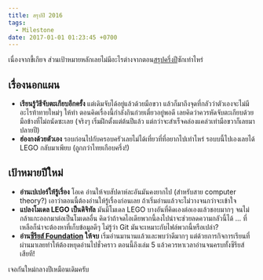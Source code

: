 ```yaml
---
title: สรุปปี 2016
tags:
  - Milestone
date: 2017-01-01 01:23:45 +0700
---
```


เนื่องจากขี้เกียจ ส่วนเป้าหมายหลักเลยไม่มีอะไรต่างจากตอน[สรุปครึ่งปี][midyear]ซักเท่าไหร่

## เรื่องนอกแผน

- __เรียนรู้วิธีจับตะเกียบอีกครั้ง__ แต่เดิมจับได้อยู่แล้วด้วยมือขวา แล้วก็มาถึงจุดที่กลัวว่าตัวเองจะไม่มีอะไรท้าทายใหม่ๆ ให้ทำ ตอนคิดเรื่องนี้กำลังกินก๋วยเตี๋ยวอยู่พอดี เลยคิดว่าควรหัดจับตะเกียบด้วยมือข้างที่ไม่ถนัดซะเลย (จริงๆ เริ่มฝึกตั้งแต่ต้นปีแล้ว แต่กว่าจะสำเร็จคล่องแคล่วเท่ามือขวาก็เลยมาปลายปี)
- __ฮ่องกงด้วยตัวเอง__ รอบก่อนไปกับครอบครัวเลยไม่ได้เที่ยวที่ที่อยากไปเท่าไหร่ รอบบนี้ไปเองเลยได้ LEGO กลับมาเพียบ (ถูกกว่าไทยเกือบครึ่ง!)

## เป้าหมายปีใหม่

- __อ่านเปเปอร์ให้รู้เรื่อง__ โอเค อ่านให้จบสัปดาห์ละอันมันคงยากไป (สำหรับสาย computer theory?) เอาว่าตอนนี้ต้องอ่านให้รู้เรื่องก่อนเลย ถ้าเริ่มอ่านแล้วจะไม่วางจนกว่าจะเข้าใจ
- __แปลงโมเดล LEGO เป็นดิจิทัล__ มันมีโมเดล LEGO บางอันที่คิดเองต่อเองแล้วชอบมากๆ จนไม่กล้าแกะออกมาต่อเป็นโมเดลอื่น คิดว่าถ้าจดไอเดียพวกนี้ลงไปน่าจะช่วยลดความกลัวนี้ได้ ... ที่เหลือก็น่าจะต้องหาที่เก็บข้อมูลดีๆ ไม่รู้ว่า Git มันจะเหมาะกับไฟล์พวกนี้หรือเปล่า?
- __อ่าน[ซีรียส์ Foundation][foundation] ให้จบ__ เริ่มอ่านมานานแล้วและพบว่าดีมากๆ แต่ด้วยภารกิจการเรียนที่ผ่านมาเลยทำให้ต้องหยุดอ่านไปชั่วคราว ตอนนี้ถึงเล่ม 5 แล้วควรหาเวลาอ่านจนครบทั้งซีรียส์เสียที!

เจอกันใหม่กลางปีเหมือนเดิมครับ


[midyear]: /2016/07/01/midyear-in-review.html
[foundation]: //en.wikipedia.org/wiki/Foundation_series
